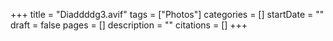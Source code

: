 +++
title = "Diaddddg3.avif"
tags = ["Photos"]
categories = []
startDate = ""
draft = false
pages = []
description = ""
citations = []
+++
